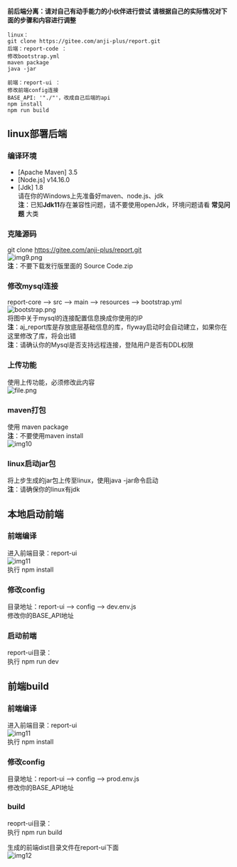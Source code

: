 **前后端分离：请对自己有动手能力的小伙伴进行尝试**
**请根据自己的实际情况对下面的步骤和内容进行调整**

```
linux：
git clone https://gitee.com/anji-plus/report.git
后端：report-code ：
修改bootstrap.yml
maven package
java -jar

前端：report-ui ：
修改前端config连接
BASE_API: '"./"'，改成自己后端的api
npm install
npm run build
```

## linux部署后端

### 编译环境

- [Apache Maven] 3.5 <br>
- [Node.js] v14.16.0 <br>
- [Jdk] 1.8 <br>
  请在你的Windows上先准备好maven、node.js、jdk <br>
  **注**：已知**Jdk11**存在兼容性问题，请不要使用openJdk，环境问题请看 **常见问题** 大类 <br>

### 克隆源码

git clone https://gitee.com/anji-plus/report.git <br>
![img9.png](../picture/quickly/img_9.png) <br>
**注**：不要下载发行版里面的 Source Code.zip <br>

### 修改mysql连接

report-core --> src --> main --> resources --> bootstrap.yml <br>
![bootstrap.png](../picture/quickly/img_2.png) <br>
将图中关于mysql的连接配置信息换成你使用的IP <br>
**注**：aj_report库是存放底层基础信息的库，flyway启动时会自动建立，如果你在这里修改了库，将会出错<br>
**注**：请确认你的Mysql是否支持远程连接，登陆用户是否有DDL权限 <br>

### 上传功能

使用上传功能，必须修改此内容 <br>
![file.png](../picture/quickly/img_5.png) <br>

### maven打包

使用 maven package <br>
**注**：不要使用maven install <br>
![img10](../picture/quickly/img_10.png) <br>

### linux启动jar包

将上步生成的jar包上传至linux，使用java -jar命令启动 <br>
**注**：请确保你的linux有jdk <br>

## 本地启动前端

### 前端编译

进入前端目录：report-ui <br>
![img11](../picture/quickly/img_11.png) <br>
执行 npm install <br>

### 修改config

目录地址：report-ui --> config --> dev.env.js <br>
修改你的BASE_API地址 <br>

### 启动前端

report-ui目录： <br>
执行 npm run dev <br>

## 前端build

### 前端编译

进入前端目录：report-ui <br>
![img11](../picture/quickly/img_11.png) <br>
执行 npm install <br>

### 修改config

目录地址：report-ui --> config --> prod.env.js <br>
修改你的BASE_API地址 <br>

### build

reoprt-ui目录： <br>
执行 npm run build <br>

生成的前端dist目录文件在report-ui下面 <br>
![img12](../picture/quickly/img_12.png) <br>


